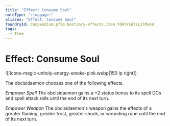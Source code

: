 ```yaml
---
title: "Effect: Consume Soul"
noteType: ":luggage:"
aliases: "Effect: Consume Soul"
foundryId: Compendium.pf2e.bestiary-effects.Item.YOH7YsdlsLzlMu69
tags:
  - Item
---
```


# Effect: Consume Soul
![[icons-magic-unholy-energy-smoke-pink.webp|150 lp right]]

The obcisidaemon chooses one of the following effects.

_Empower Spell_ The obcisidaemon gains a +2 status bonus to its spell DCs and spell attack rolls until the end of its next turn.

_Empower Weapon_ The obcisidaemon's weapon gains the effects of a greater flaming, greater frost, greater shock, or wounding rune until the end of its next turn.
